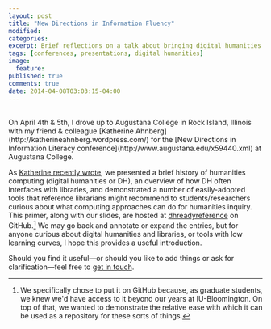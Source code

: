 ```yaml
---
layout: post
title: "New Directions in Information Fluency"
modified: 
categories:
excerpt: Brief reflections on a talk about bringing digital humanities to the reference desk, which I co-presented with Katherine Ahnberg at the New Directions in Information Fluency conference.
tags: [conferences, presentations, digital humanities]
image:
  feature:
published: true
comments: true
date: 2014-04-08T03:03:15-04:00
---
```

<br />
On April 4th & 5th, I drove up to Augustana College in Rock Island, Illinois with my friend & colleague [Katherine Ahnberg](http://katherineahnberg.wordpress.com/) for the [New Directions in Information Literacy conference](http://www.augustana.edu/x59440.xml) at Augustana College.  

As [Katherine recently wrote](http://katherineahnberg.wordpress.com/2014/08/24/bringing-digital-humanities-to-the-desk/), we presented a brief history of humanities computing (digital humanities or DH), an overview of how DH often interfaces with libraries, and demonstrated a number of easily-adopted tools that reference librarians might recommend to students/researchers curious about what computing approaches can do for humanities inquiry. This primer, along with our slides, are hosted at [dhreadyreference](https://github.com/ryan-p-randall/dhreadyreference) on GitHub.[^yghb] We may go back and annotate or expand the entries, but for anyone curious about digital humanities and libraries, or tools with low learning curves, I hope this provides a useful introduction.   

Should you find it useful—or should you like to add things or ask for clarification—feel free to [get in touch](https://twitter.com/foureyedsoul).   

[^yghb]: We specifically chose to put it on GitHub because, as graduate students, we knew we'd have access to it beyond our years at IU-Bloomington. On top of that, we wanted to demonstrate the relative ease with which it can be used as a repository for these sorts of things.  